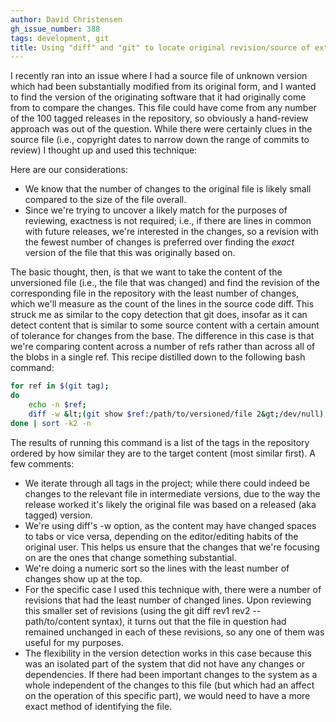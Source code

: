 ```yaml
---
author: David Christensen
gh_issue_number: 388
tags: development, git
title: Using "diff" and "git" to locate original revision/source of externally modified files
---
```


I recently ran into an issue where I had a source file of unknown version which had been substantially modified from its original form, and I wanted to find the version of the originating software that it had originally come from to compare the changes.  This file could have come from any number of the 100 tagged releases in the repository, so obviously a hand-review approach was out of the question.  While there were certainly clues in the source file (i.e., copyright dates to narrow down the range of commits to review) I thought up and used this technique:

Here are our considerations:

- We know that the number of changes to the original file is likely small compared to the size of the file overall.
- Since we're trying to uncover a likely match for the purposes of reviewing, exactness is not required; i.e., if there are lines in common with future releases, we're interested in the changes, so a revision with the fewest number of changes is preferred over finding the *exact* version of the file that this was originally based on.

The basic thought, then, is that we want to take the content of the unversioned file (i.e., the file that was changed) and find the revision of the corresponding file in the repository with the least number of changes, which we'll measure as the count of the lines in the source code diff.  This struck me as similar to the copy detection that git does, insofar as it can detect content that is similar to some source content with a certain amount of tolerance for changes from the base.  The difference in this case is that we're comparing content across a number of refs rather than across all of the blobs in a single ref.  This recipe distilled down to the following bash command:

```bash
for ref in $(git tag);
do
    echo -n $ref;
    diff -w &lt;(git show $ref:/path/to/versioned/file 2&gt;/dev/null) modified_file | wc -l;
done | sort -k2 -n
```

The results of running this command is a list of the tags in the repository ordered by how similar they are to the target content (most similar first).  A few comments:

- We iterate through all tags in the project; while there could indeed be changes to the relevant file in intermediate versions, due to the way the release worked it's likely the original file was based on a released (aka tagged) version.
- We're using diff's -w option, as the content may have changed spaces to tabs or vice versa, depending on the editor/editing habits of the original user.  This helps us ensure that the changes that we're focusing on are the ones that change something substantial.
- We're doing a numeric sort so the lines with the least number of changes show up at the top.
- For the specific case I used this technique with, there were a number of revisions that had the least number of changed lines.  Upon reviewing this smaller set of revisions (using the git diff rev1 rev2 -- path/to/content syntax), it turns out that the file in question had remained unchanged in each of these revisions, so any one of them was useful for my purposes.
- The flexibility in the version detection works in this case because this was an isolated part of the system that did not have any changes or dependencies.  If there had been important changes to the system as a whole independent of the changes to this file (but which had an affect on the operation of this specific part), we would need to have a more exact method of identifying the file.
